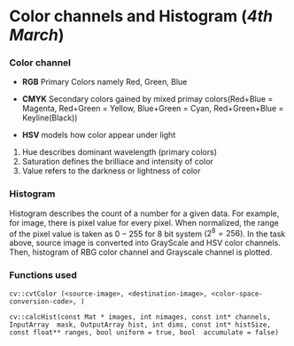 # Color channels and Histogram (*4th March*)

### Color channel
- **RGB** Primary Colors namely Red, Green, Blue

- **CMYK** Secondary colors gained by mixed primay colors(Red+Blue = Magenta, Red+Green = Yellow, Blue+Green = Cyan, Red+Green+Blue = Keyline(Black))

- **HSV** models how color appear under light
1. Hue describes dominant wavelength (primary colors)
2. Saturation defines the brilliace and intensity of color
3. Value refers to the darkness or lightness of color

### Histogram 

Histogram describes the count of a number for a given data. For example, for image, there is pixel value for every pixel. When normalized, the range of the pixel value is taken as $`0-255`$ for 8 bit system ($`2^8 = 256`$). In the task above, source image is converted into GrayScale and HSV color channels. Then, histogram of RBG color channel and Grayscale channel is plotted.

### Functions used

`cv::cvtColor (<source-image>, <destination-image>, <color-space-conversion-code>, )`

`cv::calcHist(const Mat * images, int nimages, const int* channels, InputArray 	mask, OutputArray hist, int dims, const int* histSize, const float** ranges, bool uniform = true, bool 	accumulate = false)	`

